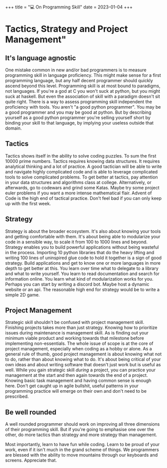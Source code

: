 +++
title = "💻 On Programming Skill"
date = 2023-01-04
+++

# Tactics, Strategy and Project Management"

## It's language agnostic

One mistake common in new and/or bad programmers is to measure programming skill in language proficiency.
This might make sense for a first programming language, but any half decent programmer should quickly ascend beyond this level.
Programming skill is at most bound to paradigms, not languages. 
If you're a god at C you won't suck at python, but you might suck at haskell.
But even the association of skill with a paradigm doesn't sit quite right.
There is a way to assess programming skill independent the proficiency with tools.
You aren't "a good python programmer".
You may be a good programmer and you may be good at python.
But by describing yourself as a good python programmer you're selling yourself short by binding your skill to that language, by implying your useless outside that domain.

## Tactics

Tactics shows itself in the ability to solve coding puzzles. To sum the first 10000 prime numbers.
Tactics requires knowing data structures. It requires analytical thinking and a lot of practice.
A good tactician will be able to write and navigate highly complicated code and is able to leverage complicated tools to solve complicated problems.
To get better at tactics, pay attention in your data structures and algorithms class at college.
Alternatively, or afterwards, go to codewars and grind some Katas.
Maybe try some project euler problems if you want a more intense mathematical flair.
Advent of Code is the high end of tactical practice. Don't feel bad if you can only keep up with the first week.

## Strategy

Strategy is about the broader ecosystem. 
It's also about knowing your tools and getting comfortable with them.
It's about being able to modularize your code in a sensible way, to scale it from 100 to 1000 lines and beyond.
Strategy enables you to build powerful applications without being wasteful in the process.
Importing 10 python libraries that do the heavy lifting and writing 100 lines of uninspired glue code to hold it together is a sign of good strategy.
Build applications and get to know one or more languages in more depth to get better at this.
You learn over time what to delegate to a library and what to write yourself. 
You learn to read documentation and search for information online.
You learn what kind of modularization works for you.
Perhaps you can start by writing a discord bot. Maybe host a dynamic website or an api.
The reasonable high end for strategy would be to write a simple 2D game.

## Project Management

Strategic skill shouldn't be confused with project management skill.
Finishing projects takes more than just strategy.
Knowing how to prioritize issues during maintenance is management skill.
As is finding out your minimum viable product and working towards that milestone before implementing non-essentials.
The whole issue of scope is at the core of project management, especially when coding as a hobby or alone.
As a general rule of thumb, good project management is about knowing what not to do, rather than about knowing what to do.
It's about being critical of your own ideas and about writing software that doesn't just work but is useful as well.
While you gain strategic skill *during* a project, you can practice your management at the start and then again towards the end of a project.
Knowing basic task management and having common sense is enough here.
Don't get caught up in agile bullshit, useful patterns in your programming practice will emerge on their own and don't need to be prescribed.

## Be well rounded

A well rounded programmer should work on improving all three dimensions of their programming skill.
But if you're going to emphasise one over the other, do more tactics than strategy and more strategy than management.

Most importantly, learn to have fun while coding.
Learn to be proud of your work, even if it isn't much in the grand scheme of things.
We programmers are blessed with the ability to move mountains through our keyboards and screens.
Appreciate that.
